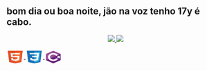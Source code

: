 ## bom dia ou boa noite, jão na voz tenho 17y é cabo.
<div align="center">
  <a href="https://github.com/jpG98">
  <img height="150em" src="https://github-readme-stats.vercel.app/api?username=jpG98&show_icons=true&theme=tokyonight&include_all_commits=true&count_private=true"/>
  <img height="150em" src="https://github-readme-stats.vercel.app/api/top-langs/?username=jpG98&layout=compact&langs_count=7&theme=tokyonight"/>
</div>
<div style="display: inline_block"><br>
  <img align="center" alt="jpG98-HTML" height="30" width="40" src="https://raw.githubusercontent.com/devicons/devicon/master/icons/html5/html5-original.svg">
  <img align="center" alt="jpG98-CSS" height="30" width="40" src="https://raw.githubusercontent.com/devicons/devicon/master/icons/css3/css3-original.svg">
  <img align="center" alt="jpG98-Csharp" height="30" width="40" src="https://raw.githubusercontent.com/devicons/devicon/master/icons/csharp/csharp-original.svg">
</div>
  
  ## 
 
<div align="center">
  <a href="https://www.instagram.com/jp_relaxa/" target="_blank"></a>
</div>
